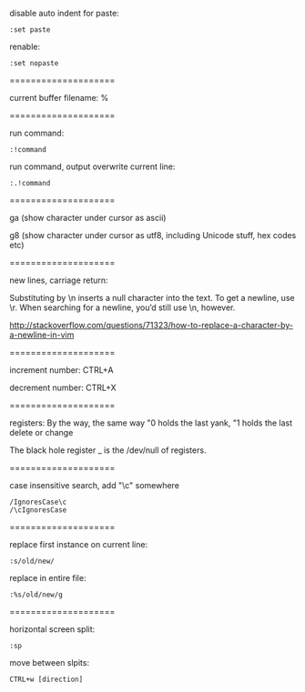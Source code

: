 disable auto indent for paste:

    :set paste

renable:

    :set nopaste

====================

current buffer filename: %

====================

run command:

    :!command

run command, output overwrite current line:

    :.!command

====================

ga (show character under cursor as ascii)

g8 (show character under cursor as utf8, including Unicode stuff, hex codes etc)

====================

new lines, carriage return:

Substituting by \n inserts a null character into the text. To get a newline, use \r. When searching for a newline, you’d still use \n, however.   

http://stackoverflow.com/questions/71323/how-to-replace-a-character-by-a-newline-in-vim

====================

increment number: CTRL+A  

decrement number: CTRL+X

====================

registers: By the way, the same way "0 holds the last yank, "1 holds the last delete or change  

The black hole register _ is the /dev/null of registers.

====================

case insensitive search, add "\c" somewhere

    /IgnoresCase\c
    /\cIgnoresCase

====================

replace first instance on current line:

    :s/old/new/

replace in entire file:

    :%s/old/new/g
    
====================

horizontal screen split:

    :sp
    
move between slpits:

    CTRL+w [direction]
